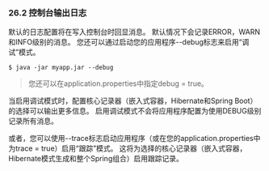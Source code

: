 ### 26.2 控制台输出日志

默认的日志配置将在写入控制台时回显消息。 默认情况下会记录ERROR，WARN和INFO级别的消息。 您还可以通过启动您的应用程序--debug标志来启用“调试”模式。

```
$ java -jar myapp.jar --debug
```

> 您还可以在application.properties中指定debug = true。

当启用调试模式时，配置核心记录器（嵌入式容器，Hibernate和Spring Boot）的选择可以输出更多信息。 启用调试模式不会将应用程序配置为使用DEBUG级别记录所有消息。

或者，您可以使用--trace标志启动应用程序（或在您的application.properties中为trace = true）启用“跟踪”模式。 这将为选择的核心记录器（嵌入式容器，Hibernate模式生成和整个Spring组合）启用跟踪记录。



